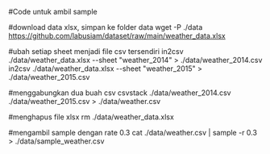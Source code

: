 #Code untuk ambil sample

#download data xlsx, simpan ke folder data
wget -P ./data https://github.com/labusiam/dataset/raw/main/weather_data.xlsx

#ubah setiap sheet menjadi file csv tersendiri
in2csv ./data/weather_data.xlsx --sheet "weather_2014" > ./data/weather_2014.csv
in2csv ./data/weather_data.xlsx --sheet "weather_2015" > ./data/weather_2015.csv

#menggabungkan dua buah csv
csvstack ./data/weather_2014.csv ./data/weather_2015.csv > ./data/weather.csv

#menghapus file xlsx
rm ./data/weather_data.xlsx

#mengambil sample dengan rate 0.3
cat ./data/weather.csv | sample -r 0.3 > ./data/sample_weather.csv
